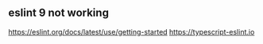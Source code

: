 ## eslint 9 not working

https://eslint.org/docs/latest/use/getting-started
https://typescript-eslint.io
